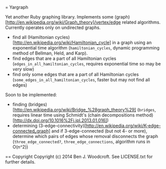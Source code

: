 = Yargraph

Yet another Ruby graphing library. Implements some (graph)[http://en.wikipedia.org/wiki/Graph_theory]/vertex/edge related algorithms. Currently operates only on undirected graphs.

* find all (Hamiltonian cycles)[http://en.wikipedia.org/wiki/Hamiltonian_cycle] in a graph using an exponential time algorithm (```hamiltonian_cycles```, dynamic programming method of Bellman, Held, and Karp).
* find edges that are a part of all Hamiltonian cycles (```edges_in_all_hamiltonian_cycles```, requires exponential time so may be _very_ slow)
* find only some edges that are a part of all Hamiltonian cycles (```some_edges_in_all_hamiltonian_cycles```, faster but may not find all edges)

Soon to be implemented:
* finding (bridges)[http://en.wikipedia.org/wiki/Bridge_%28graph_theory%29] (```bridges```, requires linear time using Schmidt's (chain decompositions method)[http://dx.doi.org/10.1016%2Fj.ipl.2013.01.016])
* determining (3-edge-connectivity)[http://en.wikipedia.org/wiki/K-edge-connected_graph] and if 3-edge-connected (but not 4- or more), determine which pairs of edges whose removal disconnects the graph (```three_edge_connected?```, ```three_edge_connections```, algorithm runs in O(n^2))

== Copyright
Copyright (c) 2014 Ben J. Woodcroft. See LICENSE.txt for
further details.

